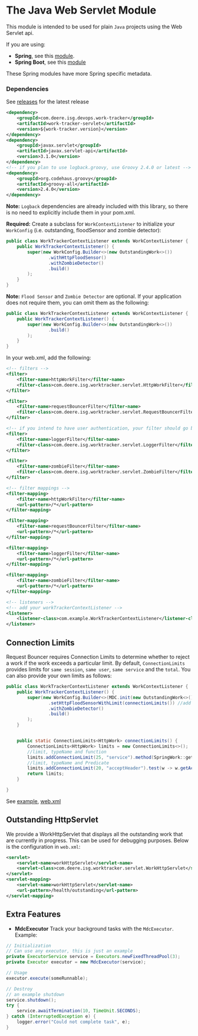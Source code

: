 # The Java Web Servlet Module
This module is intended to be used for plain `Java` projects using the Web Servlet api.

If you are using:
- **Spring**, see this [module](../work-tracker-spring).
- **Spring Boot**, see this [module](../work-tracker-spring-boot)

These Spring modules have more Spring specific metadata.

### Dependencies
See [releases](../../../releases/latest) for the latest release
```xml
<dependency>
    <groupId>com.deere.isg.devops.work-tracker</groupId>
    <artifactId>work-tracker-servlet</artifactId>
    <version>${work-tracker.version}</version>
</dependency>
<dependency>
    <groupId>javax.servlet</groupId>
    <artifactId>javax.servlet-api</artifactId>
    <version>3.1.0</version>
</dependency>
<!-- if you plan to use logback.groovy, use Groovy 2.4.0 or latest -->
<dependency>
    <groupId>org.codehaus.groovy</groupId>
    <artifactId>groovy-all</artifactId>
    <version>2.4.0</version>
</dependency>
```
**Note:** `Logback` dependencies are already included with this library, so there is no need to explicitly include them in your pom.xml.

**Required:** Create a subclass for `WorkContextListener` to initialize your `WorkConfig` (i.e. outstanding, floodSensor and zombie detector):

```java
public class WorkTrackerContextListener extends WorkContextListener {
    public WorkTrackerContextListener() {
        super(new WorkConfig.Builder<>(new OutstandingWork<>())
                .withHttpFloodSensor()
                .withZombieDetector()
                .build()
        );
    }
}

```
**Note:** `Flood Sensor` and `Zombie Detector` are optional. If your application does not require them, you can omit them as the following:
```java
public class WorkTrackerContextListener extends WorkContextListener {
    public WorkTrackerContextListener() {
        super(new WorkConfig.Builder<>(new OutstandingWork<>())
                .build()
        );
    }
}
```

In your web.xml, add the following:
```xml
<!-- filters -->
<filter>
    <filter-name>httpWorkFilter</filter-name>
    <filter-class>com.deere.isg.worktracker.servlet.HttpWorkFilter</filter-class>
</filter>

<filter>
    <filter-name>requestBouncerFilter</filter-name>
    <filter-class>com.deere.isg.worktracker.servlet.RequestBouncerFilter</filter-class>
</filter>

<!-- if you intend to have user authentication, your filter should go before this LoggerFilter -->
<filter>
    <filter-name>loggerFilter</filter-name>
    <filter-class>com.deere.isg.worktracker.servlet.LoggerFilter</filter-class>
</filter>

<filter>
    <filter-name>zombieFilter</filter-name>
    <filter-class>com.deere.isg.worktracker.servlet.ZombieFilter</filter-class>
</filter>

<!-- filter mappings -->
<filter-mapping>
    <filter-name>httpWorkFilter</filter-name>
    <url-pattern>/*</url-pattern>
</filter-mapping>

<filter-mapping>
    <filter-name>requestBouncerFilter</filter-name>
    <url-pattern>/*</url-pattern>
</filter-mapping>

<filter-mapping>
    <filter-name>loggerFilter</filter-name>
    <url-pattern>/*</url-pattern>
</filter-mapping>

<filter-mapping>
    <filter-name>zombieFilter</filter-name>
    <url-pattern>/*</url-pattern>
</filter-mapping>

<!-- listeners -->
<!-- add your workTrackerContextListener -->
<listener>
    <listener-class>com.example.WorkTrackerContextListener</listener-class>
</listener>
```

## Connection Limits
Request Bouncer requires Connection Limits to determine whether to reject a work if the work exceeds a particular limit. By default, `ConnectionLimits` provides limits for `same session`, `same user`, `same service` and the `total`. You can also provide your own limits as follows:

```java
public class WorkTrackerContextListener extends WorkContextListener {
    public WorkTrackerContextListener() {
        super(new WorkConfig.Builder<>(MDC.init(new OutstandingWork<>()))
                .setHttpFloodSensorWithLimit(connectionLimits()) //add the connectionLimits here
                .withZombieDetector()
                .build()
        );
    }


    public static ConnectionLimits<HttpWork> connectionLimits() {
        ConnectionLimits<HttpWork> limits = new ConnectionLimits<>();
        //limit, typeName and function
        limits.addConnectionLimit(25, "service").method(SpringWork::getService);
        //limit, typeName and Predicate
        limits.addConnectionLimit(20, "acceptHeader").test(w -> w.getAcceptHeader().contains("xml"));
        return limits;
    }

}
```

See [example](./../work-tracker-examples/java-example), [web.xml](./../work-tracker-examples/java-example/src/main/webapp/WEB-INF/web.xml)

## Outstanding HttpServlet
We provide a WorkHttpServlet that displays all the outstanding work that are currently in progress. This can be used for debugging purposes. Below is the configuration in `web.xml`:
```xml
<servlet>
    <servlet-name>workHttpServlet</servlet-name>
    <servlet-class>com.deere.isg.worktracker.servlet.WorkHttpServlet</servlet-class>
</servlet>
<servlet-mapping>
    <servlet-name>workHttpServlet</servlet-name>
    <url-pattern>/health/outstanding</url-pattern>
</servlet-mapping>
```

## Extra Features
- **MdcExecutor**
Track your background tasks with the `MdcExecutor`. Example:

```java
// Initialization
// Can use any executor, this is just an example
private ExecutorService service = Executors.newFixedThreadPool(3);
private Executor executor = new MdcExecutor(service);

// Usage
executor.execute(someRunnable);

// Destroy
// an example shutdown
service.shutdown();
try {
    service.awaitTermination(10, TimeUnit.SECONDS);
} catch (InterruptedException e) {
    logger.error("Could not complete task", e);
}
```
